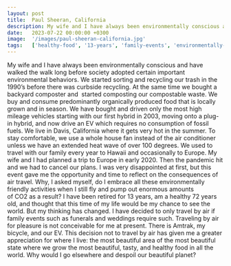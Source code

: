 ```yaml
---
layout: post
title:  Paul Sheeran, California
description: My wife and I have always been environmentally conscious and have walked the walk long before society adopted certain important environmental behavior...
date:   2023-07-22 00:00:00 +0300
image:  '/images/paul-sheeran-california.jpg'
tags:   ['healthy-food', '13-years', 'family-events', 'environmentally-conscious', 'weddings-require', 'walk-long', 'still-fly', 'stay-comfortable']
---
```

My wife and I have always been environmentally conscious and have walked the walk long before society adopted certain important environmental behaviors. We started sorting and recycling our trash in the 1990’s before there was curbside recycling. At the same time we bought a backyard composter and  started composting our compostable waste. We buy and consume predominantly organically produced food that is locally grown and in season. We have bought and driven only the most high mileage vehicles starting with our first hybrid in 2003, moving onto a plug-in hybrid, and now drive an EV which requires no consumption of fossil fuels. We live in Davis, California where it gets very hot in the summer. To stay comfortable, we use a whole house fan instead of the air conditioner unless we have an extended heat wave of over 100 degrees. We used to travel with our family every year to Hawaii and occasionally to Europe. My wife and I had planned a trip to Europe in early 2020. Then the pandemic hit and we had to cancel our plans. I was very disappointed at first, but this event gave me the opportunity and time to reflect on the consequences of air travel. Why, I asked myself, do I embrace all these environmentally friendly activities when I still fly and pump out enormous amounts of CO2 as a result? I have been retired for 13 years, am a healthy 72 years old, and thought that this time of my life would be my chance to see the world. But my thinking has changed. I have decided to only travel by air if family events such as funerals and weddings require such. Traveling by air for pleasure is not conceivable for me at present. There is Amtrak, my bicycle, and our EV. This decision not to travel by air has given me a greater appreciation for where I live: the most beautiful area of the most beautiful state where we grow the most beautiful, tasty, and healthy food in all the world. Why would I go elsewhere and despoil our beautiful planet?

